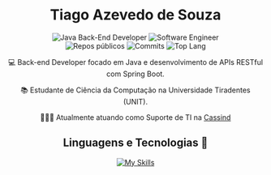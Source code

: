<div align="center">
  <h1>Tiago Azevedo de Souza</h1>

  ![Java Back-End Developer](https://img.shields.io/badge/Java%20Back--End%20Developer-gray?style=flat&color=b8641d)
  ![Software Engineer](https://img.shields.io/badge/Software%20Engineer-gray?style=flat&color=b8641d)</br>
  ![Repos públicos](https://img.shields.io/badge/Public%20Repositories-40-b8641d?style=flat&logo=github&logoColor=white)
  ![Commits](https://img.shields.io/github/commit-activity/y/queijobrando/Product-Processing-Microservices?style=flat&color=b8641d&logo=github&logoColor=white)
  ![Top Lang](https://img.shields.io/github/languages/top/queijobrando/Product-Processing-Microservices?style=flat&color=b8641d&logo=java&logoColor=white)


   💻 Back-end Developer focado em Java e desenvolvimento de APIs RESTful com Spring Boot.
  
   📚 Estudante de Ciência da Computação na Universidade Tiradentes (UNIT).
    
 👨🏼‍💻  Atualmente atuando como Suporte de TI na <a href="https://www.cassind.com.br">Cassind</a>
  
  ## Linguagens e Tecnologias 🔧
     
  [![My Skills](https://skillicons.dev/icons?i=java,python,spring,react,html,css,javascript,rabbitmq,docker,postgres,mysql&perline=15)](https://skillicons.dev)
</div>



  



